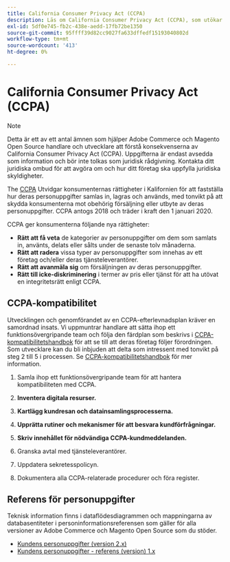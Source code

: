 ```yaml
---
title: California Consumer Privacy Act (CCPA)
description: Läs om California Consumer Privacy Act (CCPA), som utökar konsumenternas rättigheter i Kalifornien att avgöra hur deras personuppgifter samlas in, lagras och används.
exl-id: 5df0e745-fb2c-438e-aedd-17fb72be1350
source-git-commit: 95ffff39d82cc9027fa633dffedf15193040802d
workflow-type: tm+mt
source-wordcount: '413'
ht-degree: 0%

---
```


# California Consumer Privacy Act (CCPA)

>[!NOTE]
>
>Detta är ett av ett antal ämnen som hjälper Adobe Commerce och Magento Open Source handlare och utvecklare att förstå konsekvenserna av California Consumer Privacy Act (CCPA). Uppgifterna är endast avsedda som information och bör inte tolkas som juridisk rådgivning. Kontakta ditt juridiska ombud för att avgöra om och hur ditt företag ska uppfylla juridiska skyldigheter.

The [CCPA](https://oag.ca.gov/privacy/ccpa) Utvidgar konsumenternas rättigheter i Kalifornien för att fastställa hur deras personuppgifter samlas in, lagras och används, med tonvikt på att skydda konsumenterna mot obehörig försäljning eller utbyte av deras personuppgifter. CCPA antogs 2018 och träder i kraft den 1 januari 2020.

CCPA ger konsumenterna följande nya rättigheter:

- **Rätt att få veta** de kategorier av personuppgifter om dem som samlats in, använts, delats eller sålts under de senaste tolv månaderna.
- **Rätt att radera** vissa typer av personuppgifter som innehas av ett företag och/eller deras tjänsteleverantörer.
- **Rätt att avanmäla sig** om försäljningen av deras personuppgifter.
- **Rätt till icke-diskriminering** i termer av pris eller tjänst för att ha utövat en integritetsrätt enligt CCPA.

## CCPA-kompatibilitet

Utvecklingen och genomförandet av en CCPA-efterlevnadsplan kräver en samordnad insats. Vi uppmuntrar handlare att sätta ihop ett funktionsövergripande team och följa den färdplan som beskrivs i [CCPA-kompatibilitetshandbok](https://experienceleague.adobe.com/docs/commerce-admin/start/compliance/privacy/compliance-ccpa.html) för att se till att deras företag följer förordningen. Som utvecklare kan du bli inbjuden att delta som intressent med tonvikt på steg 2 till 5 i processen. Se [CCPA-kompatibilitetshandbok](https://experienceleague.adobe.com/docs/commerce-admin/start/compliance/privacy/compliance-ccpa.html) för mer information.

1. Samla ihop ett funktionsövergripande team för att hantera kompatibiliteten med CCPA.

1. **Inventera digitala resurser.**

1. **Kartlägg kundresan och datainsamlingsprocesserna.**

1. **Upprätta rutiner och mekanismer för att besvara kundförfrågningar.**

1. **Skriv innehållet för nödvändiga CCPA-kundmeddelanden.**

1. Granska avtal med tjänsteleverantörer.

1. Uppdatera sekretesspolicyn.

1. Dokumentera alla CCPA-relaterade procedurer och föra register.

## Referens för personuppgifter

Teknisk information finns i dataflödesdiagrammen och mappningarna av databasentiteter i personinformationsreferensen som gäller för alla versioner av Adobe Commerce och Magento Open Source som du stöder.

- [Kundens personuppgifter (version 2.x)](data-m2.md)
- [Kundens personuppgifter - referens (version) 1.x](data-m1.md)
